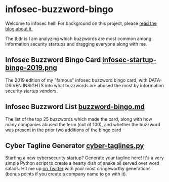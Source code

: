 # infosec-buzzword-bingo
Welcome to infosec hell! For background on this project, please [read the blog about it.](https://medium.com/@kshortridge/infosec-startup-buzzword-bingo-2019-edition-d067fb1316cb)

The tl;dr is I am analyzing which buzzwords are most common among information security startups and dragging everyone along with me.

## Infosec Buzzword Bingo Card [infosec-startup-bingo-2019.png](https://github.com/swagitda/infosec-buzzword-bingo/blob/master/infosec-startup-bingo-2019.png)
The 2019 edition of my "famous" infosec buzzword bingo card, with DATA-DRIVEN INSIGHTS into what buzzwords are abused the most by information security startup vendors.

## Infosec Buzzword List [buzzword-bingo.md](https://github.com/swagitda/infosec-buzzword-bingo/blob/master/buzzword-bingo.md)
The list of the top 25 buzzwords which made the card, along with how many companies abused the term (out of 100), and whether the buzzword was present in the prior two additions of the bingo card

## Cyber Tagline Generator [cyber-taglines.py](https://github.com/swagitda/infosec-buzzword-bingo/blob/master/cyber-taglines.py)
Starting a new cybersecurity startup? Generate your tagline here! It's a very simple Python script to create a hearty dish of snake oil served over word salads. Hit me up [on Twitter](https://twitter.com/swagitda_) with your most cringeworthy generations (bonus points if you create a company name to go with it).
